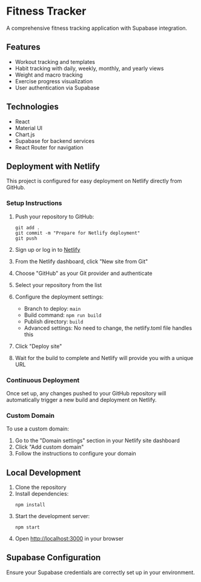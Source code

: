 # Fitness Tracker

A comprehensive fitness tracking application with Supabase integration.

## Features

- Workout tracking and templates
- Habit tracking with daily, weekly, monthly, and yearly views
- Weight and macro tracking
- Exercise progress visualization
- User authentication via Supabase

## Technologies

- React
- Material UI
- Chart.js
- Supabase for backend services
- React Router for navigation

## Deployment with Netlify

This project is configured for easy deployment on Netlify directly from GitHub.

### Setup Instructions

1. Push your repository to GitHub:
   ```
   git add .
   git commit -m "Prepare for Netlify deployment"
   git push
   ```

2. Sign up or log in to [Netlify](https://www.netlify.com/)

3. From the Netlify dashboard, click "New site from Git"

4. Choose "GitHub" as your Git provider and authenticate

5. Select your repository from the list

6. Configure the deployment settings:
   - Branch to deploy: `main`
   - Build command: `npm run build`
   - Publish directory: `build`
   - Advanced settings: No need to change, the netlify.toml file handles this

7. Click "Deploy site"

8. Wait for the build to complete and Netlify will provide you with a unique URL

### Continuous Deployment

Once set up, any changes pushed to your GitHub repository will automatically trigger a new build and deployment on Netlify.

### Custom Domain

To use a custom domain:
1. Go to the "Domain settings" section in your Netlify site dashboard
2. Click "Add custom domain"
3. Follow the instructions to configure your domain

## Local Development

1. Clone the repository
2. Install dependencies:
   ```
   npm install
   ```
3. Start the development server:
   ```
   npm start
   ```
4. Open [http://localhost:3000](http://localhost:3000) in your browser

## Supabase Configuration

Ensure your Supabase credentials are correctly set up in your environment.

